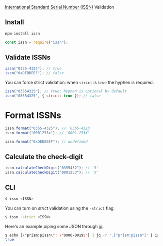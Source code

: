 [International Standard Serial Number (ISSN)](http://www.issn.org/understanding-the-issn/what-is-an-issn/) Validation

## Install

```bash
npm install issn
```

```js
const issn = require("issn");
```

## Validate ISSNs

```js
issn("0355-4325"); // true
issn("0xDEDBEEF"); // false
```

You can force strict validation: when `strict` is `true` the hyphen is required.

```js
issn("03554325"); // true; hyphen is optional by default
issn("03554325", { strict: true }); // false
```

# Format ISSNs

```js
issn.format("0355-4325"); // '0355-4325'
issn.format("0001253x"); // '0001-253X'

issn.format("0xDEDBEEF"); // undefined
```

## Calculate the check-digit

```js
issn.calculateCheckDigit("0355432"); // '5'
issn.calculateCheckDigit("0001253"); // 'X'
```

## CLI

```bash
$ issn <ISSN>
```

You can turn on _strict_ validation using the `-strict` flag:

```bash
$ issn -strict <ISSN>
```

Here's an example piping some JSON through [jq](https://stedolan.github.io/jq/).

```bash
$ echo {\"prism:pissn\": \"0000-0019\"} | jq -r '.["prism:pissn"]' | issn
true
```
